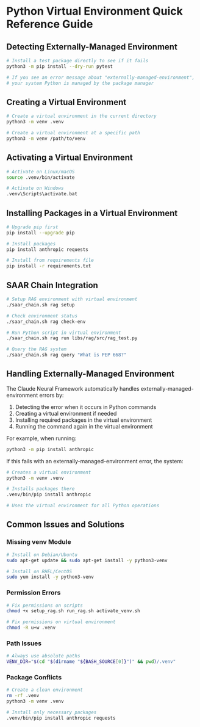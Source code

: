 # Python Virtual Environment Quick Reference Guide

## Detecting Externally-Managed Environment

```bash
# Install a test package directly to see if it fails
python3 -m pip install --dry-run pytest

# If you see an error message about "externally-managed-environment", 
# your system Python is managed by the package manager
```

## Creating a Virtual Environment

```bash
# Create a virtual environment in the current directory
python3 -m venv .venv

# Create a virtual environment at a specific path
python3 -m venv /path/to/venv
```

## Activating a Virtual Environment

```bash
# Activate on Linux/macOS
source .venv/bin/activate

# Activate on Windows
.venv\Scripts\activate.bat
```

## Installing Packages in a Virtual Environment

```bash
# Upgrade pip first
pip install --upgrade pip

# Install packages
pip install anthropic requests

# Install from requirements file
pip install -r requirements.txt
```

## SAAR Chain Integration

```bash
# Setup RAG environment with virtual environment
./saar_chain.sh rag setup

# Check environment status
./saar_chain.sh rag check-env

# Run Python script in virtual environment
./saar_chain.sh rag run libs/rag/src/rag_test.py

# Query the RAG system
./saar_chain.sh rag query "What is PEP 668?"
```

## Handling Externally-Managed Environment

The Claude Neural Framework automatically handles externally-managed-environment errors by:

1. Detecting the error when it occurs in Python commands
2. Creating a virtual environment if needed
3. Installing required packages in the virtual environment
4. Running the command again in the virtual environment

For example, when running:

```bash
python3 -m pip install anthropic
```

If this fails with an externally-managed-environment error, the system:

```bash
# Creates a virtual environment
python3 -m venv .venv

# Installs packages there
.venv/bin/pip install anthropic

# Uses the virtual environment for all Python operations
```

## Common Issues and Solutions

### Missing venv Module

```bash
# Install on Debian/Ubuntu
sudo apt-get update && sudo apt-get install -y python3-venv

# Install on RHEL/CentOS
sudo yum install -y python3-venv
```

### Permission Errors

```bash
# Fix permissions on scripts
chmod +x setup_rag.sh run_rag.sh activate_venv.sh

# Fix permissions on virtual environment
chmod -R u+w .venv
```

### Path Issues

```bash
# Always use absolute paths
VENV_DIR="$(cd "$(dirname "${BASH_SOURCE[0]}")" && pwd)/.venv"
```

### Package Conflicts

```bash
# Create a clean environment
rm -rf .venv
python3 -m venv .venv

# Install only necessary packages
.venv/bin/pip install anthropic requests
```